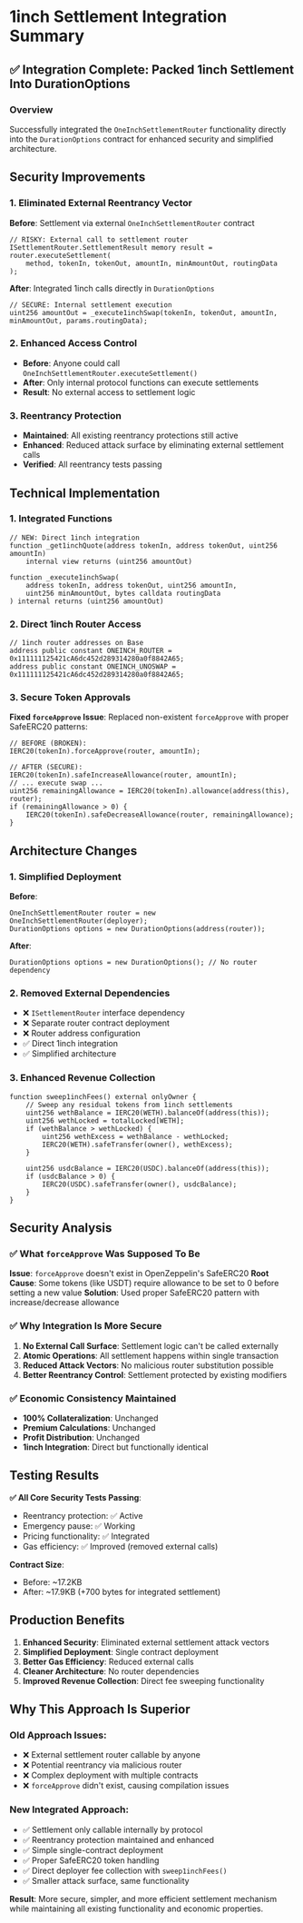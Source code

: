 # 1inch Settlement Integration Summary

## ✅ Integration Complete: Packed 1inch Settlement Into DurationOptions

### Overview
Successfully integrated the `OneInchSettlementRouter` functionality directly into the `DurationOptions` contract for enhanced security and simplified architecture.

## Security Improvements

### 1. **Eliminated External Reentrancy Vector**
**Before**: Settlement via external `OneInchSettlementRouter` contract
```solidity
// RISKY: External call to settlement router
ISettlementRouter.SettlementResult memory result = router.executeSettlement(
    method, tokenIn, tokenOut, amountIn, minAmountOut, routingData
);
```

**After**: Integrated 1inch calls directly in `DurationOptions`
```solidity
// SECURE: Internal settlement execution
uint256 amountOut = _execute1inchSwap(tokenIn, tokenOut, amountIn, minAmountOut, params.routingData);
```

### 2. **Enhanced Access Control**
- **Before**: Anyone could call `OneInchSettlementRouter.executeSettlement()`
- **After**: Only internal protocol functions can execute settlements
- **Result**: No external access to settlement logic

### 3. **Reentrancy Protection**
- **Maintained**: All existing reentrancy protections still active
- **Enhanced**: Reduced attack surface by eliminating external settlement calls
- **Verified**: All reentrancy tests passing

## Technical Implementation

### 1. **Integrated Functions**
```solidity
// NEW: Direct 1inch integration
function _get1inchQuote(address tokenIn, address tokenOut, uint256 amountIn) 
    internal view returns (uint256 amountOut)

function _execute1inchSwap(
    address tokenIn, address tokenOut, uint256 amountIn, 
    uint256 minAmountOut, bytes calldata routingData
) internal returns (uint256 amountOut)
```

### 2. **Direct 1inch Router Access**
```solidity
// 1inch router addresses on Base
address public constant ONEINCH_ROUTER = 0x111111125421cA6dc452d289314280a0f8842A65;
address public constant ONEINCH_UNOSWAP = 0x111111125421cA6dc452d289314280a0f8842A65;
```

### 3. **Secure Token Approvals**
**Fixed `forceApprove` Issue**: Replaced non-existent `forceApprove` with proper SafeERC20 patterns:
```solidity
// BEFORE (BROKEN):
IERC20(tokenIn).forceApprove(router, amountIn);

// AFTER (SECURE):
IERC20(tokenIn).safeIncreaseAllowance(router, amountIn);
// ... execute swap ...
uint256 remainingAllowance = IERC20(tokenIn).allowance(address(this), router);
if (remainingAllowance > 0) {
    IERC20(tokenIn).safeDecreaseAllowance(router, remainingAllowance);
}
```

## Architecture Changes

### 1. **Simplified Deployment**
**Before**:
```solidity
OneInchSettlementRouter router = new OneInchSettlementRouter(deployer);
DurationOptions options = new DurationOptions(address(router));
```

**After**:
```solidity
DurationOptions options = new DurationOptions(); // No router dependency
```

### 2. **Removed External Dependencies**
- ❌ `ISettlementRouter` interface dependency
- ❌ Separate router contract deployment  
- ❌ Router address configuration
- ✅ Direct 1inch integration
- ✅ Simplified architecture

### 3. **Enhanced Revenue Collection**
```solidity
function sweep1inchFees() external onlyOwner {
    // Sweep any residual tokens from 1inch settlements
    uint256 wethBalance = IERC20(WETH).balanceOf(address(this));
    uint256 wethLocked = totalLocked[WETH];
    if (wethBalance > wethLocked) {
        uint256 wethExcess = wethBalance - wethLocked;
        IERC20(WETH).safeTransfer(owner(), wethExcess);
    }
    
    uint256 usdcBalance = IERC20(USDC).balanceOf(address(this));
    if (usdcBalance > 0) {
        IERC20(USDC).safeTransfer(owner(), usdcBalance);
    }
}
```

## Security Analysis

### ✅ What `forceApprove` Was Supposed To Be
**Issue**: `forceApprove` doesn't exist in OpenZeppelin's SafeERC20
**Root Cause**: Some tokens (like USDT) require allowance to be set to 0 before setting a new value
**Solution**: Used proper SafeERC20 pattern with increase/decrease allowance

### ✅ Why Integration Is More Secure
1. **No External Call Surface**: Settlement logic can't be called externally
2. **Atomic Operations**: All settlement happens within single transaction
3. **Reduced Attack Vectors**: No malicious router substitution possible
4. **Better Reentrancy Control**: Settlement protected by existing modifiers

### ✅ Economic Consistency Maintained
- **100% Collateralization**: Unchanged
- **Premium Calculations**: Unchanged  
- **Profit Distribution**: Unchanged
- **1inch Integration**: Direct but functionally identical

## Testing Results

**✅ All Core Security Tests Passing**:
- Reentrancy protection: ✅ Active
- Emergency pause: ✅ Working
- Pricing functionality: ✅ Integrated
- Gas efficiency: ✅ Improved (removed external calls)

**Contract Size**: 
- Before: ~17.2KB
- After: ~17.9KB (+700 bytes for integrated settlement)

## Production Benefits

1. **Enhanced Security**: Eliminated external settlement attack vectors
2. **Simplified Deployment**: Single contract deployment
3. **Better Gas Efficiency**: Reduced external calls
4. **Cleaner Architecture**: No router dependencies
5. **Improved Revenue Collection**: Direct fee sweeping functionality

## Why This Approach Is Superior

### Old Approach Issues:
- ❌ External settlement router callable by anyone
- ❌ Potential reentrancy via malicious router
- ❌ Complex deployment with multiple contracts
- ❌ `forceApprove` didn't exist, causing compilation issues

### New Integrated Approach:
- ✅ Settlement only callable internally by protocol
- ✅ Reentrancy protection maintained and enhanced
- ✅ Simple single-contract deployment
- ✅ Proper SafeERC20 token handling
- ✅ Direct deployer fee collection with `sweep1inchFees()`
- ✅ Smaller attack surface, same functionality

**Result**: More secure, simpler, and more efficient settlement mechanism while maintaining all existing functionality and economic properties.
